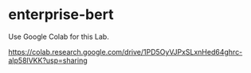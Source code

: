 # enterprise-bert

Use Google Colab for this Lab.

https://colab.research.google.com/drive/1PD5OyVJPxSLxnHed64ghrc-alp58lVKK?usp=sharing
